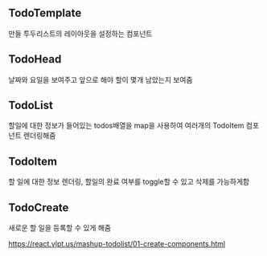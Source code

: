 ## TodoTemplate

만들 투두리스트의 레이아웃을 설정하는 컴포넌트

## TodoHead

날짜와 요일을 보여주고 앞으로 해야 할이 몇개 남았는지 보여줌

## TodoList

할일에 대한 정보가 들어있는 todos배열을 map을 사용하여 여러개의 TodoItem 컴포넌트 렌더링해줌

## TodoItem

할 일에 대한 정보 렌더링, 할일의 완료 여부를 toggle할 수 있고 삭제를 가능하게함

## TodoCreate

새로운 할 일을 등록할 수 있게 해줌

https://react.vlpt.us/mashup-todolist/01-create-components.html
